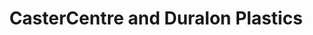 ---
title: "CasterCentre and Duralon Plastics"
url: /guelph/castercentre-and-duralon-plastics/
shop: Baustoffe
---